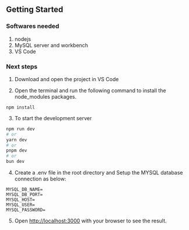
## Getting Started

### Softwares needed

1. nodejs
2. MySQL server and workbench
3. VS Code

### Next steps

1. Download and open the project in VS Code

2. Open the terminal and run the following command to install the node_modules packages.
````
npm install
````
3. To start the development server

```bash
npm run dev
# or
yarn dev
# or
pnpm dev
# or
bun dev
```

4. Create a .env file in the root directory and Setup the MYSQL database connection as below:
````
MYSQL_DB_NAME=
MYSQL_DB_PORT=
MYSQL_HOST=
MYSQL_USER=
MYSQL_PASSWORD=
````

5. Open [http://localhost:3000](http://localhost:3000) with your browser to see the result.

